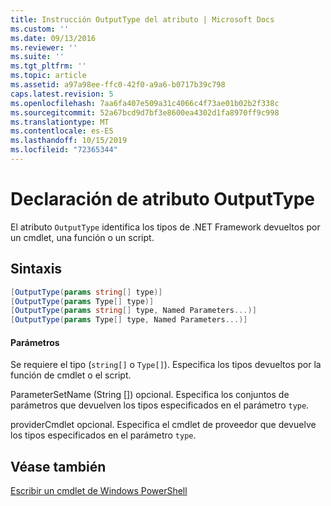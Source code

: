 ```yaml
---
title: Instrucción OutputType del atributo | Microsoft Docs
ms.custom: ''
ms.date: 09/13/2016
ms.reviewer: ''
ms.suite: ''
ms.tgt_pltfrm: ''
ms.topic: article
ms.assetid: a97a98ee-ffc0-42f0-a9a6-b0717b39c798
caps.latest.revision: 5
ms.openlocfilehash: 7aa6fa407e509a31c4066c4f73ae01b02b2f338c
ms.sourcegitcommit: 52a67bcd9d7bf3e8600ea4302d1fa8970ff9c998
ms.translationtype: MT
ms.contentlocale: es-ES
ms.lasthandoff: 10/15/2019
ms.locfileid: "72365344"
---
```

# <a name="outputtype-attribute-declaration"></a>Declaración de atributo OutputType

El atributo `OutputType` identifica los tipos de .NET Framework devueltos por un cmdlet, una función o un script.

## <a name="syntax"></a>Sintaxis

```csharp
[OutputType(params string[] type)]
[OutputType(params Type[] type)]
[OutputType(params string[] type, Named Parameters...)]
[OutputType(params Type[] type, Named Parameters...)]
```

#### <a name="parameters"></a>Parámetros

Se requiere el tipo (`string[]` o `Type[]`). Especifica los tipos devueltos por la función de cmdlet o el script.

ParameterSetName (String []) opcional. Especifica los conjuntos de parámetros que devuelven los tipos especificados en el parámetro `type`.

providerCmdlet opcional. Especifica el cmdlet de proveedor que devuelve los tipos especificados en el parámetro `type`.

## <a name="see-also"></a>Véase también

[Escribir un cmdlet de Windows PowerShell](./writing-a-windows-powershell-cmdlet.md)
